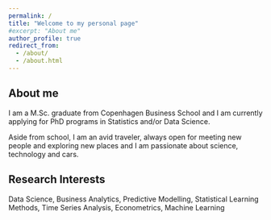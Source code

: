 ```yaml
---
permalink: /
title: "Welcome to my personal page"
#excerpt: "About me"
author_profile: true
redirect_from: 
  - /about/
  - /about.html
---
```


About me
------
I am a M.Sc. graduate from Copenhagen Business School and I am currently applying for PhD programs in Statistics and/or Data Science. 

Aside from school, I am an avid traveler, always open for meeting new people and exploring new places and I am passionate about science, technology and cars.


Research Interests
------
Data Science, Business Analytics, Predictive Modelling, Statistical Learning
Methods, Time Series Analysis, Econometrics, Machine Learning
